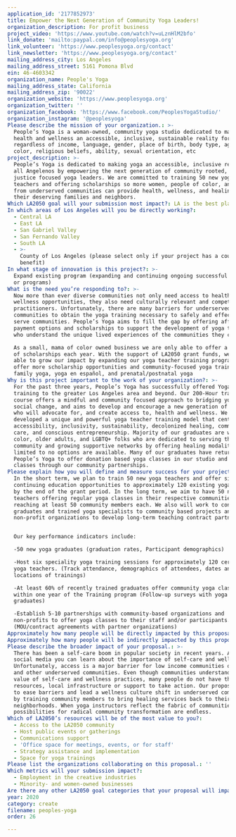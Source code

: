 ```yaml
---
application_id: '2177852973'
title: Empower the Next Generation of Community Yoga Leaders!
organization_description: For profit business
project_video: 'https://www.youtube.com/watch?v=uLznHlM2bfo'
link_donate: 'mailto:paypal.com/info@peoplesyoga.org'
link_volunteer: 'https://www.peoplesyoga.org/contact'
link_newsletter: 'https://www.peoplesyoga.org/contact'
mailing_address_city: Los Angeles
mailing_address_street: 5161 Pomona Blvd
ein: 46-4603342
organization_name: People's Yoga
mailing_address_state: California
mailing_address_zip: '90022'
organization_website: 'https://www.peoplesyoga.org'
organization_twitter: ''
organization_facebook: 'https://www.facebook.com/PeoplesYogaStudio/'
organization_instagram: '@peoplesyoga'
Please describe the mission of your organization.: >-
  People’s Yoga is a woman-owned, community yoga studio dedicated to making
  health and wellness an accessible, inclusive, sustainable reality for all -
  regardless of income, language, gender, place of birth, body type, age, skin
  color, religious beliefs, ability, sexual orientation, etc
project_description: >-
  People’s Yoga is dedicated to making yoga an accessible, inclusive reality for
  all Angelenos by empowering the next generation of community rooted, social
  justice focused yoga leaders. We are committed to training 50 new yoga
  teachers and offering scholarships so more women, people of color, and folks
  from underserved communities can provide health, wellness, and healing to
  their deserving families and neighbors.
Which LA2050 goal will your submission most impact?: LA is the best place to CREATE
In which areas of Los Angeles will you be directly working?:
  - Central LA
  - East LA
  - San Gabriel Valley
  - San Fernando Valley
  - South LA
  - >-
    County of Los Angeles (please select only if your project has a countywide
    benefit)
In what stage of innovation is this project?: >-
  Expand existing program (expanding and continuing ongoing successful projects
  or programs)
What is the need you’re responding to?: >-
  Now more than ever diverse communities not only need access to health and
  wellness opportunities, they also need culturally relevant and competent
  practitioners. Unfortunately, there are many barriers for underserved
  communities to obtain the yoga training necessary to safely and effectively
  serve communities. People’s Yoga aims to fill the gap by offering affordable
  payment options and scholarships to support the development of yoga teachers
  who understand the unique lived experiences of the communities they come from.

  As a small, mama of color owned business we are only able to offer a handful
  of scholarships each year. With the support of LA2050 grant funds, we will be
  able to grow our impact by expanding our yoga teacher training program to
  offer more scholarship opportunities and community-focused yoga training like
  family yoga, yoga en español, and prenatal/postnatal yoga
Why is this project important to the work of your organization?: >-
  For the past three years, People’s Yoga has successfully offered Yoga Teacher
  training to the greater Los Angeles area and beyond. Our 200-Hour training
  course offers a mindful and community focused approach to bridging yoga with
  social change, and aims to develop and encourage a new generation of leaders
  who will advocate for, and create access to, health and wellness. We have
  developed a unique and powerful yoga teacher training model that centers
  accessibility, inclusivity, sustainability, decolonized healing, community
  care, and conscious entrepreneurship. Majority of our graduates are women of
  color, older adults, and LGBTQ+ folks who are dedicated to serving their
  community and growing supportive networks by offering healing modalities where
  limited to no options are available. Many of our graduates have returned to
  People’s Yoga to offer donation based yoga classes in our studio and free
  classes through our community partnerships.
Please explain how you will define and measure success for your project.: >
  In the short term, we plan to train 50 new yoga teachers and offer six
  continuing education opportunities to approximately 120 existing yoga teachers
  by the end of the grant period. In the long term, we aim to have 50 new yoga
  teachers offering regular yoga classes in their respective communities,
  reaching at least 50 community members each. We also will work to connect yoga
  graduates and trained yoga specialists to community based projects and
  non-profit organizations to develop long-term teaching contract partnerships. 


  Our key performance indicators include:

  -50 new yoga graduates (graduation rates, Participant demographics)

  -Host six speciality yoga training sessions for approximately 120 certified
  yoga teachers. (Track attendance, demographics of attendees, dates and
  locations of trainings)

  -At least 60% of recently trained graduates offer community yoga classes
  within one year of the Training program (Follow-up surveys with yoga
  graduates)

  -Establish 5-10 partnerships with community-based organizations and
  non-profits to offer yoga classes to their staff and/or participants.
  (MOU/contract agreements with partner organizations) 
Approximately how many people will be directly impacted by this proposal?: '170'
Approximately how many people will be indirectly impacted by this proposal?: '2500'
Please describe the broader impact of your proposal.: >-
  There has been a self-care boom in popular society in recent years. All over
  social media you can learn about the importance of self-care and wellness.
  Unfortunately, access is a major barrier for low income communities of color
  and other underserved communities. Even though communities understand the
  value of self-care and wellness practices, many people do not have the time,
  resources, local infrastructure or support to take action. Our proposal works
  to ease barriers and lead a wellness culture shift in underserved communities
  by training community members to bring healing services back to their
  neighborhoods. When yoga instructors reflect the fabric of communities, the
  possibilities for radical community transformation are endless.
Which of LA2050’s resources will be of the most value to you?:
  - Access to the LA2050 community
  - Host public events or gatherings
  - Communications support
  - 'Office space for meetings, events, or for staff'
  - Strategy assistance and implementation
  - Space for yoga trainings
Please list the organizations collaborating on this proposal.: ''
Which metrics will your submission impact?:
  - Employment in the creative industries
  - Minority- and women-owned businesses
Are there any other LA2050 goal categories that your proposal will impact?: []
year: 2020
category: create
filename: peoples-yoga
order: 26

---
```

